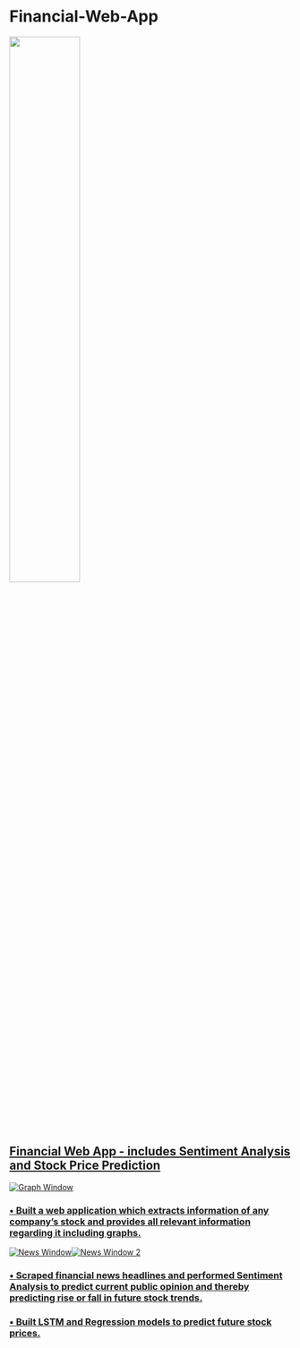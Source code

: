 # Financial-Web-App
<a href="url"><img src="(https://raw.github.com/rohillayash20/Financial-Web-App/master/src/home.png)" width=50% height=50%>
## Financial Web App - includes Sentiment Analysis and Stock Price Prediction
![Graph Window](https://raw.github.com/rohillayash20/Financial-Web-App/master/src/graph.png)
### • Built a web application which extracts information of any company’s stock and provides all relevant information regarding it including graphs.
![News Window](https://raw.github.com/rohillayash20/Financial-Web-App/master/src/senti.png)![News Window 2](https://raw.github.com/rohillayash20/Financial-Web-App/master/src/senti2.png)
### • Scraped financial news headlines and performed Sentiment Analysis to predict current public opinion and thereby predicting rise or fall in future stock trends.
### • Built LSTM and Regression models to predict future stock prices.
